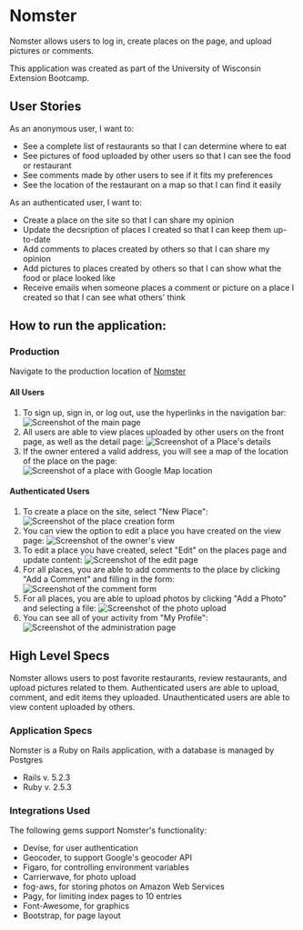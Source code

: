 # Nomster

Nomster allows users to log in, create places on the page, and upload pictures or comments.

This application was created as part of the University of Wisconsin Extension Bootcamp.

## User Stories

As an anonymous user, I want to:
  * See a complete list of restaurants so that I can determine where to eat
  * See pictures of food uploaded by other users so that I can see the food or restaurant
  * See comments made by other users to see if it fits my preferences
  * See the location of the restaurant on a map so that I can find it easily

As an authenticated user, I want to:
  * Create a place on the site so that I can share my opinion
  * Update the decsription of places I created so that I can keep them up-to-date
  * Add comments to places created by others so that I can share my opinion
  * Add pictures to places created by others so that I can show what the food or place looked like
  * Receive emails when someone places a comment or picture on a place I created so that I can see what others' think 

## How to run the application:

### Production
Navigate to the production location of [Nomster](https://nomster-carrie-crow.herokuapp.com/)

#### All Users
1. To sign up, sign in, or log out, use the hyperlinks in the navigation bar:
  ![Screenshot of the main page](/app/assets/images/index.png)
2. All users are able to view places uploaded by other users on the front page, as well as the detail page:
  ![Screenshot of a Place's details](/app/assets/images/view-place.png)
3. If the owner entered a valid address, you will see a map of the location of the place on the page:
  ![Screenshot of a place with Google Map location](/app/assets/images/view-map.png)

#### Authenticated Users
1. To create a place on the site, select "New Place":
  ![Screenshot of the place creation form](/app/assets/images/create-place.png)
2. You can view the option to edit a place you have created on the view page:
  ![Screenshot of the owner's view](/app/assets/images/owner-view.png)
3. To edit a place you have created, select "Edit" on the places page and update content:
  ![Screenshot of the edit page](app/assets/images/edit-place.png)
4. For all places, you are able to add comments to the place by clicking "Add a Comment" and filling in the form:
  ![Screenshot of the comment form](app/assets/images/add-comment.png)
5. For all places, you are able to upload photos by clicking "Add a Photo" and selecting a file:
  ![Screenshot of the photo upload](app/assets/images/add-photo.png)
6. You can see all of your activity from "My Profile":
  ![Screenshot of the administration page](app/assets/images/profile.png)

## High Level Specs
Nomster allows users to post favorite restaurants, review restaurants, and upload pictures related to them. Authenticated users are able to upload, comment, and edit items they uploaded. Unauthenticated users are able to view content uploaded by others.

### Application Specs
Nomster is a Ruby on Rails application, with a database is managed by Postgres
* Rails v. 5.2.3
* Ruby v. 2.5.3

### Integrations Used

The following gems support Nomster's functionality:
* Devise, for user authentication
* Geocoder, to support Google's geocoder API
* Figaro, for controlling environment variables
* Carrierwave, for photo upload
* fog-aws, for storing photos on Amazon Web Services
* Pagy, for limiting index pages to 10 entries
* Font-Awesome, for graphics
* Bootstrap, for page layout
